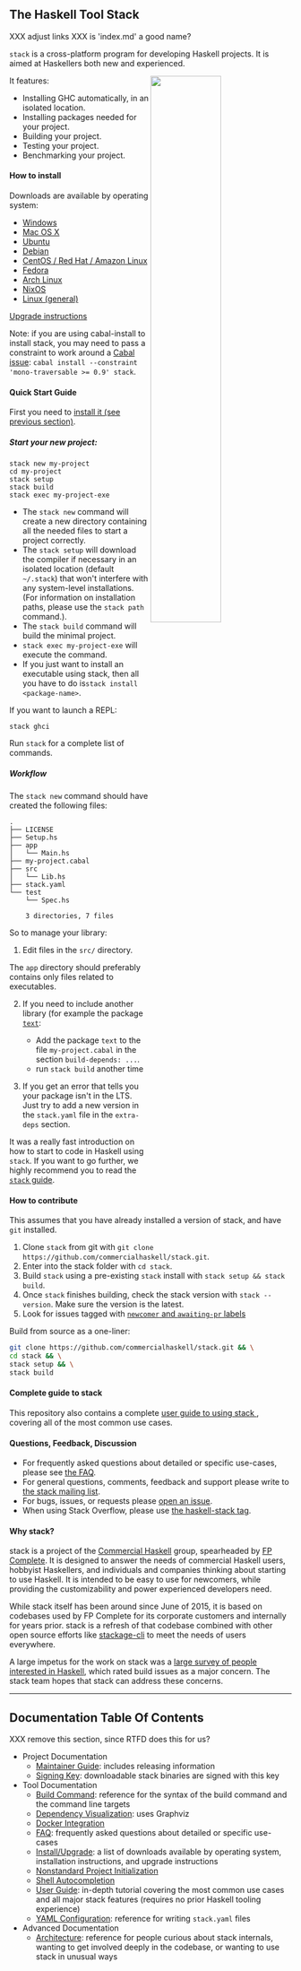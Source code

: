 ## The Haskell Tool Stack

XXX adjust links
XXX is 'index.md' a good name?

`stack` is a cross-platform program for developing Haskell
projects. It is aimed at Haskellers both new and experienced.

<img src="http://i.imgur.com/WW69oTj.gif" width="50%" align="right">

It features:

* Installing GHC automatically, in an isolated location.
* Installing packages needed for your project.
* Building your project.
* Testing your project.
* Benchmarking your project.

#### How to install

Downloads are available by operating system:

* [Windows](https://github.com/commercialhaskell/stack/blob/release/doc/install_and_upgrade.md#windows)
* [Mac OS X](https://github.com/commercialhaskell/stack/blob/release/doc/install_and_upgrade.md#mac-os-x)
* [Ubuntu](https://github.com/commercialhaskell/stack/blob/release/doc/install_and_upgrade.md#ubuntu)
* [Debian](https://github.com/commercialhaskell/stack/blob/release/doc/install_and_upgrade.md#debian)
* [CentOS / Red Hat / Amazon Linux](https://github.com/commercialhaskell/stack/blob/release/doc/install_and_upgrade.md#centos--red-hat--amazon-linux)
* [Fedora](https://github.com/commercialhaskell/stack/blob/release/doc/install_and_upgrade.md#fedora)
* [Arch Linux](https://github.com/commercialhaskell/stack/blob/release/doc/install_and_upgrade.md#arch-linux)
* [NixOS](https://github.com/commercialhaskell/stack/blob/release/doc/install_and_upgrade.md#nixos)
* [Linux (general)](https://github.com/commercialhaskell/stack/blob/release/doc/install_and_upgrade.md#linux)

[Upgrade instructions](https://github.com/commercialhaskell/stack/blob/release/doc/install_and_upgrade.md#upgrade)

Note: if you are using cabal-install to install stack, you may need to pass a
constraint to work around a
[Cabal issue](https://github.com/haskell/cabal/issues/2759): `cabal install
--constraint 'mono-traversable >= 0.9' stack`.

#### Quick Start Guide

First you need to [install it (see previous section)](#how-to-install).

##### Start your new project:

~~~ {.bash}
stack new my-project
cd my-project
stack setup
stack build
stack exec my-project-exe
~~~

- The `stack new` command will create a new directory containing all
the needed files to start a project correctly.
- The `stack setup` will download the compiler if necessary in an isolated
  location (default `~/.stack`) that won't interfere with any system-level
  installations. (For information on installation paths, please use the `stack
  path` command.).
- The `stack build` command will build the minimal project.
- `stack exec my-project-exe` will execute the command.
- If you just want to install an executable using stack, then all you have to do
is`stack install <package-name>`.

If you want to launch a REPL:

~~~ {.bash}
stack ghci
~~~


Run `stack` for a complete list of commands.

##### Workflow

The `stack new` command should have created the following files:

~~~
.
├── LICENSE
├── Setup.hs
├── app
│   └── Main.hs
├── my-project.cabal
├── src
│   └── Lib.hs
├── stack.yaml
└── test
    └── Spec.hs

    3 directories, 7 files
~~~

So to manage your library:

1. Edit files in the `src/` directory.

The `app` directory should preferably contains only files related to
executables.

2. If you need to include another library (for example the package [`text`](https://hackage.haskell.org/package/text):

   - Add the package `text` to the file `my-project.cabal`
     in the section `build-depends: ...`.
   - run `stack build` another time

3. If you get an error that tells you your package isn't in the LTS.
   Just try to add a new version in the `stack.yaml` file in the `extra-deps` section.

It was a really fast introduction on how to start to code in Haskell using `stack`.
If you want to go further, we highly recommend you to read the [`stack` guide](https://github.com/commercialhaskell/stack/blob/release/doc/GUIDE.md).

#### How to contribute

This assumes that you have already installed a version of stack, and have `git`
installed.

1. Clone `stack` from git with
   `git clone https://github.com/commercialhaskell/stack.git`.
2. Enter into the stack folder with `cd stack`.
3. Build `stack` using a pre-existing `stack` install with
   `stack setup && stack build`.
4. Once `stack` finishes building, check the stack version with
   `stack --version`. Make sure the version is the latest.
5. Look for issues tagged with
   [`newcomer` and `awaiting-pr` labels](https://github.com/commercialhaskell/stack/issues?q=is%3Aopen+is%3Aissue+label%3Anewcomer+label%3A%22awaiting+pr%22)

Build from source as a one-liner:

```bash
git clone https://github.com/commercialhaskell/stack.git && \
cd stack && \
stack setup && \
stack build
```

#### Complete guide to stack

This repository also contains a complete [user guide to using stack
](https://github.com/commercialhaskell/stack/blob/release/doc/GUIDE.md), covering all of the most common use cases.


#### Questions, Feedback, Discussion

* For frequently asked questions about detailed or specific use-cases, please
  see [the FAQ](https://github.com/commercialhaskell/stack/blob/release/doc/faq.md).
* For general questions, comments, feedback and support please write
  to [the stack mailing list](https://groups.google.com/d/forum/haskell-stack).
* For bugs, issues, or requests please
  [open an issue](https://github.com/commercialhaskell/stack/issues/new).
* When using Stack Overflow, please use [the haskell-stack
  tag](http://stackoverflow.com/questions/tagged/haskell-stack).

#### Why stack?

stack is a project of the [Commercial Haskell](http://commercialhaskell.com/)
group, spearheaded by [FP Complete](https://www.fpcomplete.com/). It is
designed to answer the needs of commercial Haskell users, hobbyist Haskellers,
and individuals and companies thinking about starting to use Haskell. It is
intended to be easy to use for newcomers, while providing the customizability
and power experienced developers need.

While stack itself has been around since June of 2015, it is based on codebases
used by FP Complete for its corporate customers and internally for years prior.
stack is a refresh of that codebase combined with other open source efforts
like [stackage-cli](https://github.com/fpco/stackage-cli) to meet the needs of
users everywhere.

A large impetus for the work on stack was a [large survey of people interested
in
Haskell](https://www.fpcomplete.com/blog/2015/05/thousand-user-haskell-survey),
which rated build issues as a major concern. The stack team hopes that stack
can address these concerns.

<hr>

## Documentation Table Of Contents

XXX remove this section, since RTFD does this for us?

* Project Documentation
    * [Maintainer Guide](https://github.com/commercialhaskell/stack/blob/release/doc/MAINTAINER_GUIDE.md): includes releasing information
    * [Signing Key](https://github.com/commercialhaskell/stack/blob/release/doc/SIGNING_KEY.md): downloadable stack binaries are signed
      with this key
* Tool Documentation
    * [Build Command](https://github.com/commercialhaskell/stack/blob/release/doc/build_command.md): reference for the syntax of the
      build command and the command line targets
    * [Dependency Visualization](https://github.com/commercialhaskell/stack/blob/release/doc/dependency_visualization.md): uses Graphviz
    * [Docker Integration](https://github.com/commercialhaskell/stack/blob/release/doc/docker_integration.md)
    * [FAQ](https://github.com/commercialhaskell/stack/blob/release/doc/faq.md): frequently asked questions about detailed or specific
      use-cases
    * [Install/Upgrade](https://github.com/commercialhaskell/stack/blob/release/doc/install_and_upgrade.md): a list of downloads
      available by operating system, installation instructions, and upgrade
      instructions
    * [Nonstandard Project Initialization](https://github.com/commercialhaskell/stack/blob/release/doc/nonstandard_project_init.md)
    * [Shell Autocompletion](https://github.com/commercialhaskell/stack/blob/release/doc/shell_autocompletion.md)
    * [User Guide](https://github.com/commercialhaskell/stack/blob/release/doc/GUIDE.md): in-depth tutorial covering the most common use
      cases and all major stack features (requires no prior Haskell tooling
      experience)
    * [YAML Configuration](https://github.com/commercialhaskell/stack/blob/release/doc/yaml_configuration.md): reference for writing
      `stack.yaml` files
* Advanced Documentation
    * [Architecture](https://github.com/commercialhaskell/stack/blob/release/doc/architecture.md): reference for people curious about
      stack internals, wanting to get involved deeply in the codebase, or
      wanting to use stack in unusual ways
